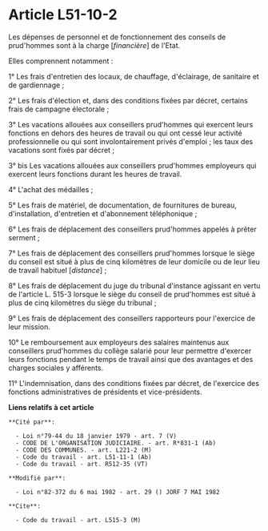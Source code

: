 # Article L51-10-2

Les dépenses de personnel et de fonctionnement des conseils de prud'hommes sont à la charge [*financière*] de l'Etat.

Elles comprennent notamment :

1° Les frais d'entretien des locaux, de chauffage, d'éclairage, de sanitaire et de gardiennage ;

2° Les frais d'élection et, dans des conditions fixées par décret, certains frais de campagne électorale ;

3° Les vacations allouées aux conseillers prud'hommes qui exercent leurs fonctions en dehors des heures de travail ou qui ont
cessé leur activité professionnelle ou qui sont involontairement privés d'emploi ; les taux des vacations sont fixés par
décret ;

3° bis Les vacations allouées aux conseillers prud'hommes employeurs qui exercent leurs fonctions durant les heures de
travail.

4° L'achat des médailles ;

5° Les frais de matériel, de documentation, de fournitures de bureau, d'installation, d'entretien et d'abonnement
téléphonique ;

6° Les frais de déplacement des conseillers prud'hommes appelés à prêter serment ;

7° Les frais de déplacement des conseillers prud'hommes lorsque le siège du conseil est situé à plus de cinq kilomètres de
leur domicile ou de leur lieu de travail habituel [*distance*] ;

8° Les frais de déplacement du juge du tribunal d'instance agissant en vertu de l'article L. 515-3 lorsque le siège du
conseil de prud'hommes est situé à plus de cinq kilomètres du siège du tribunal ;

9° Les frais de déplacement des conseillers rapporteurs pour l'exercice de leur mission.

10° Le remboursement aux employeurs des salaires maintenus aux conseillers prud'hommes du collège salarié pour leur permettre
d'exercer leurs fonctions pendant le temps de travail ainsi que des avantages et des charges sociales y afférents.

11° L'indemnisation, dans des conditions fixées par décret, de l'exercice des fonctions administratives de présidents et
vice-présidents.

**Liens relatifs à cet article**

	**Cité par**:

	  - Loi n°79-44 du 18 janvier 1979 - art. 7 (V)
	  - CODE DE L'ORGANISATION JUDICIAIRE. - art. R*831-1 (Ab)
	  - CODE DES COMMUNES. - art. L221-2 (M)
	  - Code du travail - art. L51-11-1 (Ab)
	  - Code du travail - art. R512-35 (VT)

	**Modifié par**:

	  - Loi n°82-372 du 6 mai 1982 - art. 29 () JORF 7 MAI 1982

	**Cite**:

	  - Code du travail - art. L515-3 (M)
